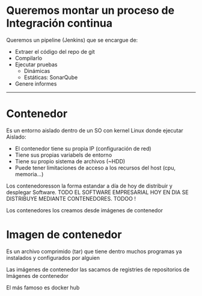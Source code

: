 
# Queremos montar un proceso de Integración continua

Queremos un pipeline (Jenkins) que se encargue de:
- Extraer el código del repo de git
- Compilarlo
- Ejecutar pruebas
    - Dinámicas
    - Estáticas: SonarQube
- Genere informes


---

# Contenedor

Es un entorno aislado dentro de un SO con kernel Linux donde ejecutar
Aislado:
- El contenedor tiene su propia IP (configuración de red)
- Tiene sus propias variabels de entorno
- Tiene su propio sistema de archivos (~HDD)
- Puede tener limitaciones de acceso a los recursos del host (cpu, memoria...)

Los contenedoresson la forma estandar a día de hoy de distribuir y desplegar Software.
TODO EL SOFTWARE EMPRESARIAL HOY EN DIA SE DISTRIBUYE MEDIANTE CONTENEDORES. TODOO !

Los contenedores los creamos desde imágenes de contenedor

# Imagen de contenedor

Es un archivo comprimido (tar) que tiene dentro muchos programas ya instalados
y configurados por alguien

Las imágenes de contenedor las sacamos de registries de repositorios de Imágenes de contenedor

El más famoso es docker hub


